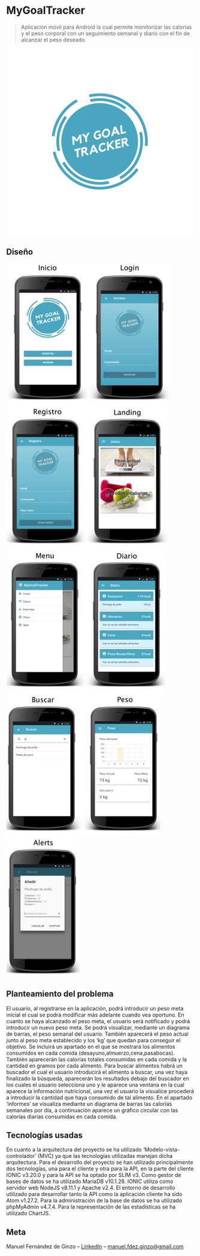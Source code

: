 # MyGoalTracker
> Aplicación móvil para Android la cual permite monitorizar las calorías y el peso corporal con un seguimiento semanal y diario con el fin de alcanzar el peso deseado.


![](logo.png)


## Diseño

![](design/1.JPG)
![](design/2.JPG)
![](design/3.JPG)
![](design/4.JPG)
![](design/5.JPG)

## Planteamiento del problema

El usuario, al registrarse en la aplicación, podrá introducir un peso meta inicial el cual se podrá modificar más adelante cuando vea oportuno.
En cuanto se haya alcanzado el peso meta, el usuario será notificado y podrá introducir un nuevo peso meta. Se podrá visualizar, mediante un diagrama de barras, el peso semanal del usuario. También aparecerá el peso actual junto al peso meta establecido y los ‘kg’ que quedan para conseguir el objetivo.
Se incluirá un apartado en el que se mostrará los alimentos consumidos en cada comida (desayuno,almuerzo,cena,pasabocas). También aparecerán las calorías totales consumidas en cada comida y la cantidad en gramos por cada alimento.
Para buscar alimentos habrá un buscador el cual el usuario introducirá el alimento a buscar, una vez haya finalizado la búsqueda, aparecerán los resultados debajo del buscador en los cuales el usuario selecciona uno y le aparece una ventana en la cual aparece la información nutricional, una vez el usuario la visualice procederá a introducir la cantidad que haya consumido de tal alimento. 
En el apartado ‘informes’ se visualiza mediante un diagrama de barras las calorías semanales por día, a continuación aparece un gráfico circular con las calorías diarias consumidas en cada comida.


## Tecnologías usadas

En cuanto a la arquitectura del proyecto se ha utilizado ‘Modelo-vista-controlador’ (MVC) ya que las tecnologías utilizadas manejan dicha arquitectura.
Para el desarrollo del proyecto se han utilizado principalmente dos tecnologías, una para el cliente y otra para la API, en la parte del cliente IONIC v3.20.0  y para la API se ha optado por SLIM v3. Como gestor de bases de datos se ha utilizado MariaDB v10.1.28.
IONIC utiliza como servidor web NodeJS v8.11.1 y Apache v2.4.
El entorno de desarrollo utilizado para desarrollar tanto la API como la aplicación cliente ha sido Atom v1.27.2. Para la administración de la base de datos se ha utilizado phpMyAdmin v4.7.4.
Para la representación de las estadísticas se ha utilizado ChartJS.


## Meta

Manuel Fernández de Ginzo – [LinkedIn](https://linkedin.com/in/manuelginzo/) – manuel.fdez.ginzo@gmail.com


